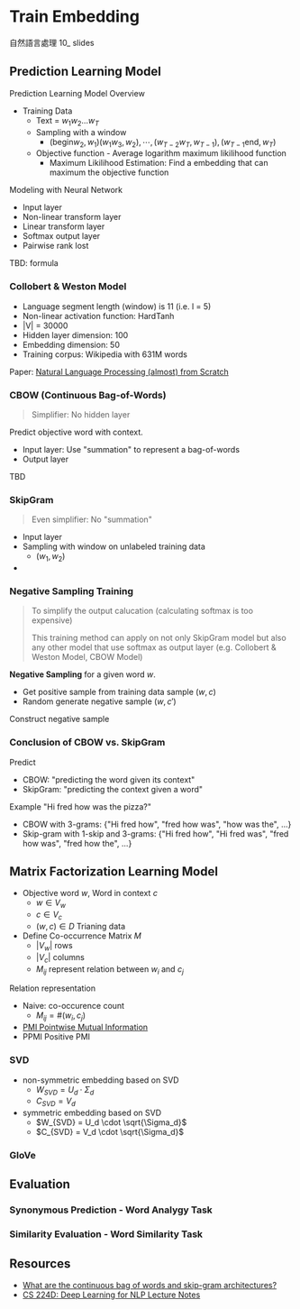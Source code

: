# Train Embedding

自然語言處理 10_ slides

## Prediction Learning Model

Prediction Learning Model Overview

* Training Data
  * Text = $w_1w_2 \dots w_T$
  * Sampling with a window
    * $(\text{begin}w_2, w_1) (w_1w_3, w_2), \cdots, (w_{T-2}w_T, w_{T-1}), (w_{T-1}\text{end}, w_T)$
  * Objective function - Average logarithm maximum likilihood function
    * Maximum Likilihood Estimation: Find a embedding that can maximum the objective function

Modeling with Neural Network

* Input layer
* Non-linear transform layer
* Linear transform layer
* Softmax output layer
* Pairwise rank lost



TBD: formula


### Collobert & Weston Model

* Language segment length (window) is 11 (i.e. l = 5)
* Non-linear activation function: HardTanh
* |V| = 30000
* Hidden layer dimension: 100
* Embedding dimension: 50
* Training corpus: Wikipedia with 631M words

Paper: [Natural Language Processing (almost) from Scratch](https://arxiv.org/abs/1103.0398)

### CBOW (Continuous Bag-of-Words)

> Simplifier: No hidden layer

Predict objective word with context.

* Input layer: Use "summation" to represent a bag-of-words
* Output layer


TBD

### SkipGram

> Even simplifier: No "summation"

* Input layer
* Sampling with window on unlabeled training data
  * $(w_1, w_2)$
* 

### Negative Sampling Training

> To simplify the output calucation (calculating softmax is too expensive)
>
> This training method can apply on not only SkipGram model but also any other model that use softmax as output layer (e.g. Collobert & Weston Model, CBOW Model)

**Negative Sampling** for a given word $w$.

* Get positive sample from training data sample $(w, c)$
* Random generate negative sample $(w, c')$






Construct negative sample

### Conclusion of CBOW vs. SkipGram

Predict

* CBOW: "predicting the word given its context"
* SkipGram: "predicting the context given a word"

Example "Hi fred how was the pizza?"

* CBOW with 3-grams: {"Hi fred how", "fred how was", "how was the", ...}
* Skip-gram with 1-skip and 3-grams: {"Hi fred how", "Hi fred was", "fred how was", "fred how the", ...}

## Matrix Factorization Learning Model

* Objective word $w$, Word in context $c$
  * $w \in V_w$
  * $c \in V_c$
  * $(w, c) \in D$ Trianing data
* Define Co-occurrence Matrix $M$
  * $|V_w|$ rows
  * $|V_c|$ columns
  * $M_{ij}$ represent relation between $w_i$ and $c_j$

Relation representation

* Naive: co-occurence count
  * $M_{ij} = \#(w_i, c_j)$
* [PMI Pointwise Mutual Information](https://en.wikipedia.org/wiki/Pointwise_mutual_information)
* PPMI Positive PMI

### SVD

* non-symmetric embedding based on SVD
  * $W_{SVD} = U_d \cdot \Sigma_d$
  * $C_{SVD} = V_d$
* symmetric embedding based on SVD
  * $W_{SVD} = U_d \cdot \sqrt{\Sigma_d}$
  * $C_{SVD} = V_d \cdot \sqrt{\Sigma_d}$

### GloVe

## Evaluation

### Synonymous Prediction - Word Analygy Task

### Similarity Evaluation - Word Similarity Task

## Resources

* [What are the continuous bag of words and skip-gram architectures?](https://www.quora.com/What-are-the-continuous-bag-of-words-and-skip-gram-architectures)
* [CS 224D: Deep Learning for NLP Lecture Notes](https://cs224d.stanford.edu/lecture_notes/notes1.pdf)
